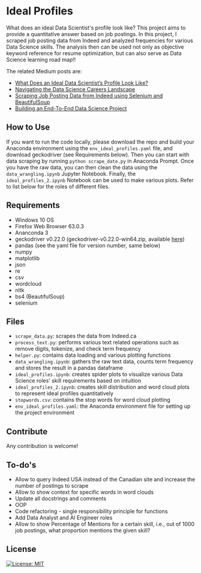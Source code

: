 # Ideal Profiles
What does an ideal Data Scientist's profile look like? This project aims to provide a quantitative answer based on job postings. In this project, I scraped job posting data from Indeed and analyzed frequencies for various Data Science skills. The analysis then can be used not only as objective keyword reference for resume optimization, but can also serve as Data Science learning road map!!

The related Medium posts are:
- [What Does an Ideal Data Scientist’s Profile Look Like?](https://towardsdatascience.com/what-does-an-ideal-data-scientists-profile-look-like-7d7bd78ff7ab) 
- [Navigating the Data Science Careers Landscape](https://hackernoon.com/navigating-the-data-science-career-landscape-db746a61ac62)
- [Scraping Job Posting Data from Indeed using Selenium and BeautifulSoup](https://towardsdatascience.com/scraping-job-posting-data-from-indeed-using-selenium-and-beautifulsoup-dfc86230baac)
- [Building an End-To-End Data Science Project](https://towardsdatascience.com/building-an-end-to-end-data-science-project-28e853c0cae3)


## How to Use
If you want to run the code locally, please download the repo and build your Anaconda environment using the `env_ideal_profiles.yaml` file, and download geckodriver (see Requirements below). Then you can start with data scraping by running `python scrape_date.py` in Anaconda Prompt. Once you have the raw data, you can then clean the data using the `data_wrangling.ipynb` Jupyter Notebook. Finally, the `ideal_profiles_2.ipynb` Notebook can be used to make various plots. Refer to list below for the roles of different files.


## Requirements
- Windows 10 OS
- Firefox Web Browser 63.0.3
- Ananconda 3
- geckodriver v0.22.0 (geckodriver-v0.22.0-win64.zip, available [here](https://github.com/mozilla/geckodriver/releases))
- pandas (see the yaml file for version number, same below)
- numpy
- matplotlib
- json
- re
- csv
- wordcloud
- nltk
- bs4 (BeautifulSoup)
- selenium


## Files
- `scrape_data.py`: scrapes the data from Indeed.ca
- `process_text.py`: performs various text related operations such as remove digits, tokenize, and check term frequency
- `helper.py`: contains data loading and various plotting functions
- `data_wrangling.ipynb`: gathers the raw text data, counts term frequency and stores the result in a pandas dataframe
- `ideal_profiles.ipynb`: creates spider plots to visualize various Data Science roles' skill requirements based on intuition
- `ideal_profiles_2.ipynb`: creates skill distribution and word cloud plots to represent ideal profiles quantitatively
- `stopwords.csv`: contains the stop words for word cloud plotting
- `env_ideal_profiles.yaml`: the Anaconda environment file for setting up the project environment


## Contribute
Any contribution is welcome!


## To-do's
- Allow to query Indeed USA instead of the Canadian site and increase the number of postings to scrape
- Allow to show context for specific words in word clouds
- Update all docstrings and comments
- OOP
- Code refactoring - single responsibility principle for functions
- Add Data Analyst and AI Engineer roles
- Allow to show Percentage of Mentions for a certain skill, i.e., out of 1000 job postings, what proportion mentions the given skill?


## License
[![License: MIT](https://img.shields.io/badge/License-MIT-yellow.svg)](https://opensource.org/licenses/MIT)

